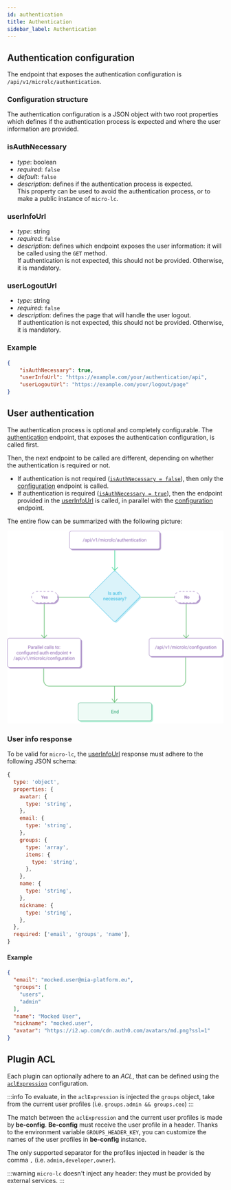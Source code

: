 ```yaml
---
id: authentication
title: Authentication
sidebar_label: Authentication
---
```


## Authentication configuration

The endpoint that exposes the authentication configuration is `/api/v1/microlc/authentication`.

### Configuration structure

The authentication configuration is a JSON object with two root properties which defines if the authentication process is expected
and where the user information are provided.

### isAuthNecessary

- *type*: boolean
- *required*: `false`
- *default*: `false`
- *description*: defines if the authentication process is expected.  
  This property can be used to avoid the authentication process, or to make a public instance of `micro-lc`.

### userInfoUrl

- *type*: string
- *required*: `false`
- *description*: defines which endpoint exposes the user information: it will be called using the `GET` method.  
  If authentication is not expected, this should not be provided. Otherwise, it is mandatory.

### userLogoutUrl

- *type*: string
- *required*: `false`
- *description*: defines the page that will handle the user logout.  
  If authentication is not expected, this should not be provided. Otherwise, it is mandatory.


### Example

```json
{
    "isAuthNecessary": true,
    "userInfoUrl": "https://example.com/your/authentication/api",
    "userLogoutUrl": "https://example.com/your/logout/page"
}
```

## User authentication

The authentication process is optional and completely configurable.
The [authentication](authentication.md#authentication-configuration) endpoint, that exposes the authentication configuration, is called first.

Then, the next endpoint to be called are different, depending on whether the authentication is required or not.

- If authentication is not required ([`isAuthNecessary = false`](authentication.md#isauthnecessary)), 
  then only the [configuration](core_configuration.md) endpoint is called.
- If authentication is required ([`isAuthNecessary = true`](authentication.md#isauthnecessary)),
  then the endpoint provided in the [userInfoUrl](authentication.md#userinfourl) is called,
  in parallel with the [configuration](core_configuration.md) endpoint.

The entire flow can be summarized with the following picture:

![Authentication flow](../img/microlc_auth_process.png)


### User info response
To be valid for `micro-lc`, the [userInfoUrl](authentication.md#userinfourl) response must adhere to the following JSON schema:

```javascript
{
  type: 'object',
  properties: {
    avatar: {
      type: 'string',
    },
    email: {
      type: 'string',
    },
    groups: {
      type: 'array',
      items: {
        type: 'string',
      },
    },
    name: {
      type: 'string',
    },
    nickname: {
      type: 'string',
    },
  },
  required: ['email', 'groups', 'name'],
}
```

#### Example
```json
{
  "email": "mocked.user@mia-platform.eu",
  "groups": [
    "users",
    "admin"
  ],
  "name": "Mocked User",
  "nickname": "mocked.user",
  "avatar": "https://i2.wp.com/cdn.auth0.com/avatars/md.png?ssl=1"
}
```


## Plugin ACL

Each plugin can optionally adhere to an *ACL*,
that can be defined using the [`aclExpression`](core_configuration.md#aclexpression) configuration.

:::info
To evaluate, in the `aclExpression` is injected the `groups` object, take from the current user profiles (i.e. `groups.admin && groups.ceo`) 
:::

The match between the `aclExpression` and the current user profiles is made by **be-config**.
**Be-config** must receive the user profile in a header. Thanks to the environment variable `GROUPS_HEADER_KEY`, you can customize the names of the user profiles in **be-config** instance.

The only supported separator for the profiles injected in header is the comma `,` (i.e. `admin,developer,owner`).

:::warning
`micro-lc` doesn't inject any header: they must be provided by external services.
:::
